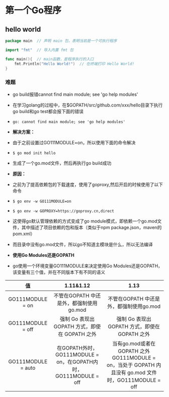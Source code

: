 # 第一个Go程序

## hello world

```go
package main  // 声明 main 包，表明当前是一个可执行程序

import "fmt"  // 导入内置 fmt 包

func main(){  // main函数，是程序执行的入口
    fmt.Println("Hello World!")  // 在终端打印 Hello World!
}
```

### 难题

- go build报错cannot find main module; see 'go help modules'

- 在学习golang的过程中，在$GOPATH/src/github.com/xxx/hello目录下执行go build和go test都会报下面的错误
- `go: cannot find main module; see 'go help modules'`

- **解决方案：**
- 由于之前设置过GO111MODULE=on，所以使用下面的命令解决
- `$ go mod init hello`
- 生成了一个go.mod文件，然后再执行go build成功

- **原因：**
- 之前为了提高依赖包的下载速度，使用了goproxy,然后开启的时候使用了以下命令
- `$ go env -w GO111MODULE=on`
- `$ go env -w GOPROXY=https://goproxy.cn,direct`
- 这使得go默认管理依赖的方式变成了go module模式，即依赖一个go.mod文件，其中描述了项目依赖的包和版本（类似于npm package.json，maven的pom.xml）
- 而目录中没有go.mod文件，所以go不知道主模块是什么，所以无法编译

- **使用Go Modules还是GOPATH**
- go使用一个环境变量GO111MODULE来决定使用Go Modules还是GOPATH，该变量有三个值，并在不同版本下有不同的语义

| 值 | 1.11&1.12 | 1.13 |
| :----: | :----: | :----: |
| GO111MODULE = on | 不管在GOPATH 中还是外，都强制使用go.mod | 不管在GOPATH 中还是外，都强制使用go.mod |
| GO111MODULE = off | 强制 Go 表现出 GOPATH 方式，即使在 GOPATH 之外 | 强制 Go 表现出 GOPATH 方式，即使在 GOPATH 之外 |
| GO111MODULE = auto | 在GOPATH外时，GO111MODULE = on，在GOPATH内时，GO111MODULE = off | 当有go.mod或者在GOPATH 之外GO111MODULE = on，当处于 GOPATH 内且没有 go.mod 文件时，GO111MODULE = off |
